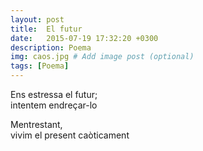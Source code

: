```yaml
---
layout: post
title:  El futur
date:   2015-07-19 17:32:20 +0300
description: Poema
img: caos.jpg # Add image post (optional)
tags: [Poema]
---
```


Ens estressa el futur;  
intentem endreçar-lo  

Mentrestant,  
vivim el present caòticament
